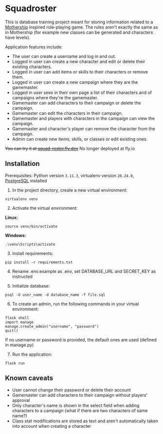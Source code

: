 # Squadroster

This is database training project meant for storing information related to a [Mothership](https://www.mothershiprpg.com/) inspired role-playing game. The rules aren't exactly the same as in Mothership (for example new classes can be generated and characters have levels).

Application features include:

- The user can create a username and log in and out.
- Logged in user can create a new character and edit or delete their existing characters.
- Logged in user can add items or skills to their characters or remove them.
- Logged in user can create a new campaign where they are the gamemaster.
- Logged in user sees in their own page a list of their characters and of campaigns where they're the gamemaster.
- Gamemaster can add characters to their campaign or delete the campaign.
- Gamemaster can edit the characters in their campaign.
- Gamemaster and players with characters in the campaign can view the campaign.
- Gamemaster and character's player can remove the character from the campaign.
- Admin can create new items, skills, or classes or edit existing ones.

~~You can try it at [squad-roster.fly.dev](https://squad-roster.fly.dev/)~~
No longer deployed at fly.io

## Installation

Prerequisites: Python version `3.11.3`, virtualenv version `20.24.0`, [PostgreSQL](https://www.postgresql.org/download/) installed

1. In the project directory, create a new virtual environment:

```
virtualenv venv
```

2. Activate the virtual environment:

**Linux:**

```
source venv/bin/activate
```

**Windows:**

```
.\venv\Scripts\activate
```

3. Install requirements:

```
pip install -r requirements.txt
```

4. Rename .env.example as .env, set DATABASE_URL and SECRET_KEY as instructed

5. Initialize database:

```
psql -U user_name -d database_name -f file.sql
```

6. To create an admin, run the following commands in your virtual environment:

```
flask shell
import manage
manage.create_admin("username", "password")
quit()
```

If no username or password is provided, the default ones are used (defined in manage.py)

7. Run the application:

```
flask run
```

## Known caveats

- User cannot change their password or delete their account
- Gamemaster can add characters to their campaign without players' approval
- Only character's name is shown in the select field when adding characters to a campaign (what if there are two characters of same name?)
- Class stat modifications are stored as text and aren't automatically taken into account when creating a character
